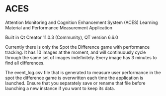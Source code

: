 # ACES
Attention Monitoring and Cognition Enhancement System (ACES) Learning Material and Performance Measurement Application

Built in Qt Creator 11.0.3 (Community), QT version 6.6.0

Currently there is only the Spot the Difference game with performance tracking. 
It has 10 images at the moment, and will continuously cycle through the same set of images indefinitely. Every image has 3 minutes to find all differences.

The event_log.csv file that is generated to measure user performance in the spot the difference game is overwritten each time the application is launched. 
Ensure that you separately save or rename that file before launching a new instance if you want to keep its data.
